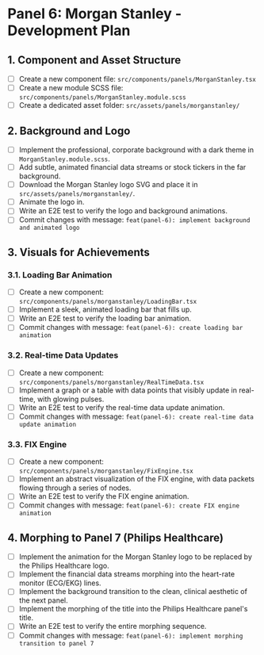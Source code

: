 # Panel 6: Morgan Stanley - Development Plan

## 1. Component and Asset Structure

-   [ ] Create a new component file: `src/components/panels/MorganStanley.tsx`
-   [ ] Create a new module SCSS file: `src/components/panels/MorganStanley.module.scss`
-   [ ] Create a dedicated asset folder: `src/assets/panels/morganstanley/`

## 2. Background and Logo

-   [ ] Implement the professional, corporate background with a dark theme in `MorganStanley.module.scss`.
-   [ ] Add subtle, animated financial data streams or stock tickers in the far background.
-   [ ] Download the Morgan Stanley logo SVG and place it in `src/assets/panels/morganstanley/`.
-   [ ] Animate the logo in.
-   [ ] Write an E2E test to verify the logo and background animations.
-   [ ] Commit changes with message: `feat(panel-6): implement background and animated logo`

## 3. Visuals for Achievements

### 3.1. Loading Bar Animation

-   [ ] Create a new component: `src/components/panels/morganstanley/LoadingBar.tsx`
-   [ ] Implement a sleek, animated loading bar that fills up.
-   [ ] Write an E2E test to verify the loading bar animation.
-   [ ] Commit changes with message: `feat(panel-6): create loading bar animation`

### 3.2. Real-time Data Updates

-   [ ] Create a new component: `src/components/panels/morganstanley/RealTimeData.tsx`
-   [ ] Implement a graph or a table with data points that visibly update in real-time, with glowing pulses.
-   [ ] Write an E2E test to verify the real-time data update animation.
-   [ ] Commit changes with message: `feat(panel-6): create real-time data update animation`

### 3.3. FIX Engine

-   [ ] Create a new component: `src/components/panels/morganstanley/FixEngine.tsx`
-   [ ] Implement an abstract visualization of the FIX engine, with data packets flowing through a series of nodes.
-   [ ] Write an E2E test to verify the FIX engine animation.
-   [ ] Commit changes with message: `feat(panel-6): create FIX engine animation`

## 4. Morphing to Panel 7 (Philips Healthcare)

-   [ ] Implement the animation for the Morgan Stanley logo to be replaced by the Philips Healthcare logo.
-   [ ] Implement the financial data streams morphing into the heart-rate monitor (ECG/EKG) lines.
-   [ ] Implement the background transition to the clean, clinical aesthetic of the next panel.
-   [ ] Implement the morphing of the title into the Philips Healthcare panel's title.
-   [ ] Write an E2E test to verify the entire morphing sequence.
-   [ ] Commit changes with message: `feat(panel-6): implement morphing transition to panel 7`
